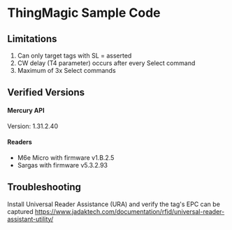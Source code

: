 # ThingMagic Sample Code

## Limitations
1) Can only target tags with SL = asserted
2) CW delay (T4 parameter) occurs after every Select command
3) Maximum of 3x Select commands

## Verified Versions
#### Mercury API
Version: 1.31.2.40
#### Readers
* M6e Micro with firmware v1.B.2.5 
* Sargas with firmware v5.3.2.93

## Troubleshooting
Install Universal Reader Assistance (URA) and verify the tag's EPC can be captured
https://www.jadaktech.com/documentation/rfid/universal-reader-assistant-utility/
